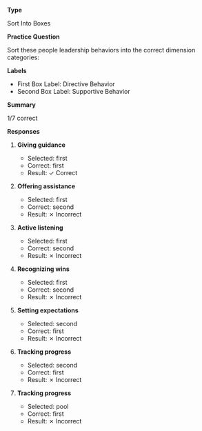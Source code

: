 __Type__

Sort Into Boxes

__Practice Question__

Sort these people leadership behaviors into the correct dimension categories:

__Labels__

- First Box Label: Directive Behavior
- Second Box Label: Supportive Behavior

__Summary__

1/7 correct

__Responses__

1. **Giving guidance**
   - Selected: first
   - Correct: first
   - Result: ✓ Correct

2. **Offering assistance**
   - Selected: first
   - Correct: second
   - Result: ✗ Incorrect

3. **Active listening**
   - Selected: first
   - Correct: second
   - Result: ✗ Incorrect

4. **Recognizing wins**
   - Selected: first
   - Correct: second
   - Result: ✗ Incorrect

5. **Setting expectations**
   - Selected: second
   - Correct: first
   - Result: ✗ Incorrect

6. **Tracking progress**
   - Selected: second
   - Correct: first
   - Result: ✗ Incorrect

7. **Tracking progress**
   - Selected: pool
   - Correct: first
   - Result: ✗ Incorrect

